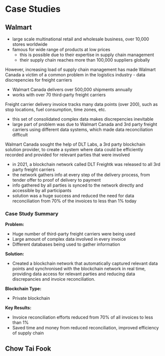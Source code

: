 # Case Studies

## Walmart
- large scale multinational retail and wholesale business, over 10,000 stores worldwide
- famous for wide range of products at low prices
    - this is possible due to their expertise in supply chain management
    - their supply chain reaches more than 100,000 suppliers globally

However, increasing load of supply chain management has made Walmart Canada a victim of a common problem in the logistics industry - data discrepencies for freight carriers
- Walmart Canada delivers over 500,000 shipments annually
- works with over 70 third-party freight carriers

Freight carrier delivery invoice tracks many data points (over 200), such as stop locations, fuel consumption, time zones, etc.
- this set of consolidated complex data makes discrepencies inevitable
- large part of problem was due to Walmart Canada and 3rd party freight carriers using different data systems, which made data reconciliation difficult

Walmart Canada sought the help of DLT Labs, a 3rd party blockchain solution provider, to create a system where data could be efficiently recorded and provided for relevant parties that were involved
- in 2021, a blockchain network called DLT Freightk was released to all 3rd party freight carriers
- the network gathers info at every step of the delivery process, from tender offer to proof of delivery to payment
- info gathered by all parties is synced to the network directly and accessible by all participants
- solution was a huge success and reduced the need for data reconciliation from 70% of the invoices to less than 1% today

### Case Study Summary

**Problem:**

- Huge number of third-party freight carriers were being used
- Large amount of complex data involved in every invoice
- Different databases being used to gather information

**Solution:**

- Created a blockchain network that automatically captured relevant data points and synchronised with the blockchain network in real time, providing data access for relevant parties and reducing data discrepancies and invoice reconciliation.

**Blockchain Type:**

- Private blockchain

**Key Results:**

- Invoice reconciliation efforts reduced from 70% of all invoices to less than 1%
- Saved time and money from reduced reconciliation, improved efficiency of supply chain


## Chow Tai Fook